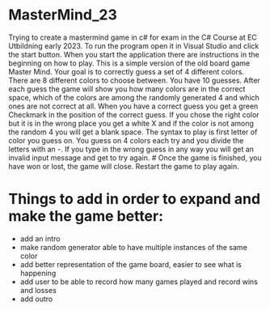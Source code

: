 # MasterMind_23
 Trying to create a mastermind game in c# for exam in the C# Course at EC Utbildning early 2023. 
 To run the program open it in Visual Studio and click the start button. 
 When you start the application there are instructions in the beginning on how to play. 
 This is a simple version of the old board game Master Mind.
 Your goal is to correctly guess a set of 4 different colors. 
 There are 8 different colors to choose between.
 You have 10 guesses.
 After each guess the game will show you how many colors are in the correct space, which of the colors are among the randomly generated 4 and which ones are not correct at all. 
 When you have a correct guess you get a green Checkmark in the position of the correct guess. If you chose the right color but it is in the wrong place you get a white X and if the color is not among the random 4 you will get a blank space. 
 The syntax to play is first letter of color you guess on. You guess on 4 colors each try and you divide the letters with an -.
 If you type in the wrong guess in any way you will get an invalid input message and get to try again. # Once the game is finished, you have won or lost, the game will close. 
 Restart the game to play again.
# Things to add in order to expand and make the game better:
 * add an intro
 * make random generator able to have multiple instances of the same color
 * add better representation of the game board, easier to see what is happening
 * add user to be able to record how many games played and record wins and losses
 * add outro
